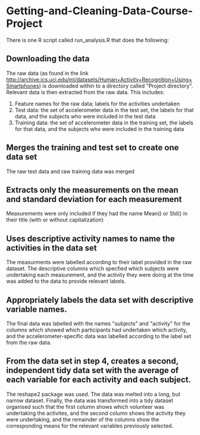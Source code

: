 # Getting-and-Cleaning-Data-Course-Project
There is one R script called run_analysis.R that does the following:
## Downloading the data
The raw data (as found in the link http://archive.ics.uci.edu/ml/datasets/Human+Activity+Recognition+Using+Smartphones) is downloaded within to a directory called "Project directory". Relevant data is then extracted from the raw data. This includes:
1. Feature names for the raw data; labels for the activities undertaken
2. Test data: the set of accelerometer data in the test set, the labels for that data, and the subjects who were included in the test data
3. Training data: the set of accelerometer data in the training set, the labels for that data, and the subjects who were included in the training data

## Merges the training and test set to create one data set
The raw test data and raw training data was merged

## Extracts only the measurements on the mean and standard deviation for each measurement
Measurements were only included if they had the name Mean() or Std() in their title (with or without capitalization)

## Uses descriptive activity names to name the activities in the data set
The measurments were labelled according to their label provided in the raw dataset. The descriptive columns which specfied which subjects were undertaking each measurement, and the activity they were doing at the time was added to the data to provide relevant labels.

## Appropriately labels the data set with descriptive variable names.
The final data was labelled with the names "subjects" and "activity" for the columns which showed which participants had undertaken which activity, and the accelerometer-specific data was labelled according to the label set from the raw data.

## From the data set in step 4, creates a second, independent tidy data set with the average of each variable for each activity and each subject.
The reshape2 package was used. The data was melted into a long, but narrow dataset. Finally, the data was transformed into a tidy dataset organised such that the first column shows which volunteer was undertaking the activites, and the second column shows the activity they were undertaking, and the remainder of the columns show the corresponding means for the relevant variables previously selected. 
